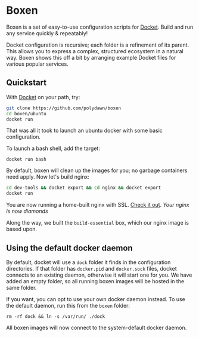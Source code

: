 # Boxen

Boxen is a set of easy-to-use configuration scripts for [Docket](https://github.com/polydawn/docket).
Build and run any service quickly & repeatably!

Docket configuration is recursive; each folder is a refinement of its parent.
This allows you to express a complex, structured ecosystem in a natural way.
Boxen shows this off a bit by arranging example Docket files for various popular services.

## Quickstart

With [Docket](https://github.com/polydawn/docket) on your path, try:

```bash
git clone https://github.com/polydawn/boxen
cd boxen/ubuntu
docket run
```

That was all it took to launch an ubuntu docker with some basic configuration.

To launch a bash shell, add the target:

```
docket run bash
```

By default, boxen will clean up the images for you; no garbage containers need apply.
Now let's build nginx:

```bash
cd dev-tools && docket export && cd nginx && docket export
docket run
```

You are now running a home-built nginx with SSL. [Check it out](https://127.0.0.1). *Your nginx is now diamonds*

Along the way, we built the `build-essential` box, which our nginx image is based upon.

## Using the default docker daemon

By default, docket will use a `dock` folder it finds in the configuration directories.
If that folder has `docker.pid` and `docker.sock` files, docket connects to an existing daemon, otherwise it will start one for you.
We have added an empty folder, so all running boxen images will be hosted in the same folder.

If you want, you can opt to use your own docker daemon instead.
To use the default daemon, run this from the `boxen` folder:

```
rm -rf dock && ln -s /var/run/ ./dock
```

All boxen images will now connect to the system-default docker daemon.
